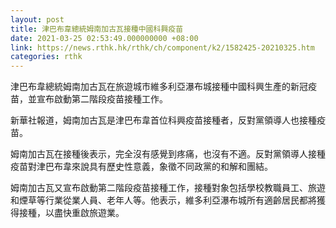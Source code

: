 ```yaml
---
layout: post
title: 津巴布韋總統姆南加古瓦接種中國科興疫苗
date: 2021-03-25 02:53:49.000000000 +08:00
link: https://news.rthk.hk/rthk/ch/component/k2/1582425-20210325.htm
categories: rthk
---
```


津巴布韋總統姆南加古瓦在旅遊城市維多利亞瀑布城接種中國科興生產的新冠疫苗，並宣布啟動第二階段疫苗接種工作。

新華社報道，姆南加古瓦是津巴布韋首位科興疫苗接種者，反對黨領導人也接種疫苗。

姆南加古瓦在接種後表示，完全沒有感覺到疼痛，也沒有不適。反對黨領導人接種疫苗對津巴布韋來說具有歷史性意義，象徵不同政黨的和解和團結。

姆南加古瓦又宣布啟動第二階段疫苗接種工作，接種對象包括學校教職員工、旅遊和煙草等行業從業人員、老年人等。他表示，維多利亞瀑布城所有適齡居民都將獲得接種，以盡快重啟旅遊業。
